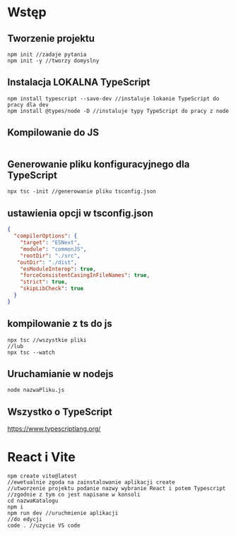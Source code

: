 # Wstęp
## Tworzenie projektu
```console
npm init //zadaje pytania
npm init -y //tworzy domyslny
```

## Instalacja LOKALNA TypeScript
```console
npm install typescript --save-dev //instaluje lokanie TypeScript do pracy dla dev
npm install @types/node -D //instaluje typy TypeScript do pracy z node

```

## Kompilowanie do JS
``` npx tsc nazwaPliku  //npx oznacza uruchom polecenie z node_modules .bin
```

## Generowanie pliku konfiguracyjnego dla TypeScript

```console
npx tsc -init //generowanie pliku tsconfig.json
```
## ustawienia opcji w tsconfig.json
```json
{
  "compilerOptions": {     
    "target": "ESNext",    
    "module": "commonJS",  
    "rootDir": "./src", 
   "outDir": "./dist", 
    "esModuleInterop": true,                          
    "forceConsistentCasingInFileNames": true,   
    "strict": true, 
    "skipLibCheck": true                       
  }
}
```
## kompilowanie z ts do js

```console 
npx tsc //wszystkie pliki
//lub
npx tsc --watch
```
## Uruchamianie w nodejs
```console
node nazwaPliku.js
```
## Wszystko o TypeScript
https://www.typescriptlang.org/


# React i Vite
```console
npm create vite@latest
//ewetualnie zgoda na zainstalowanie aplikacji create
//utworzenie projektu podanie nazwy wybranie React i potem Typescript
//zgodnie z tym co jest napisane w konsoli
cd nazwaKatalogu
npm i
npm run dev //uruchmienie aplikacji
//do edycji 
code . //uzycie VS code
```

